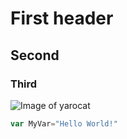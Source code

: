 # First header
## Second
### Third
![Image of yarocat](https://octodex.github.com/images/yaktocat.png)
``` javascript
var MyVar="Hello World!"
```
